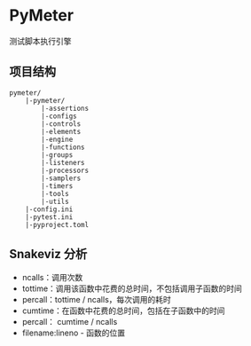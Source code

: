 # PyMeter

测试脚本执行引擎

## 项目结构

```text
pymeter/
    |-pymeter/
        |-assertions
        |-configs
        |-controls
        |-elements
        |-engine
        |-functions
        |-groups
        |-listeners
        |-processors
        |-samplers
        |-timers
        |-tools
        |-utils
    |-config.ini
    |-pytest.ini
    |-pyproject.toml
```


## Snakeviz 分析
- ncalls：调用次数
- tottime：调用该函数中花费的总时间，不包括调用子函数的时间
- percall：tottime / ncalls，每次调用的耗时
- cumtime：在函数中花费的总时间，包括在子函数中的时间
- percall： cumtime / ncalls
- filename:lineno - 函数的位置
